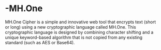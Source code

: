 # -MH.One
MH.One Cipher is a simple and innovative web tool that encrypts text (short or long) using a new cryptographic language called MH.One. This cryptographic language is designed by combining character shifting and a unique keyword-based algorithm that is not copied from any existing standard (such as AES or Base64).
